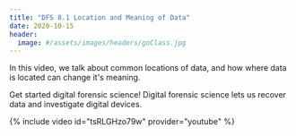 ```yaml
---
title: "DFS 8.1 Location and Meaning of Data"
date: 2020-10-15
header:
  image: #/assets/images/headers/goClass.jpg
---
```


In this video, we talk about common locations of data, and how where data is located can change it's meaning.

Get started digital forensic science! Digital forensic science lets us recover data and investigate digital devices.

{% include video id="tsRLGHzo79w" provider="youtube" %}